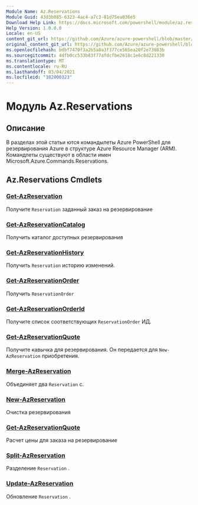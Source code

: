 ```yaml
---
Module Name: Az.Reservations
Module Guid: 43d3b085-6323-4ac4-a7c3-81d75ea036e5
Download Help Link: https://docs.microsoft.com/powershell/module/az.reservations
Help Version: 1.0.0.0
Locale: en-US
content_git_url: https://github.com/Azure/azure-powershell/blob/master/src/Reservations/Reservations/help/Az.Reservations.md
original_content_git_url: https://github.com/Azure/azure-powershell/blob/master/src/Reservations/Reservations/help/Az.Reservations.md
ms.openlocfilehash: bdbf7470f3a2b5a8a3f377ce565ea20f2e73083b
ms.sourcegitcommit: 4dfb0cc533b83f77afdcfbe2618c1e6c8d221330
ms.translationtype: MT
ms.contentlocale: ru-RU
ms.lasthandoff: 03/04/2021
ms.locfileid: "102000323"
---
```

# Модуль Az.Reservations
## Описание
В разделах этой статьи ются командылеты Azure PowerShell для резервирования Azure в структуре Azure Resource Manager (ARM). Командлеты существуют в области имен Microsoft.Azure.Commands.Reservations.

## Az.Reservations Cmdlets
### [Get-AzReservation](Get-AzReservation.md)
Получите `Reservation` заданный заказ на резервирование

### [Get-AzReservationCatalog](Get-AzReservationCatalog.md)
Получить каталог доступных резервирования

### [Get-AzReservationHistory](Get-AzReservationHistory.md)
Получить `Reservation` историю изменений.

### [Get-AzReservationOrder](Get-AzReservationOrder.md)
Получить `ReservationOrder`

### [Get-AzReservationOrderId](Get-AzReservationOrderId.md)
Получите список соответствующих `ReservationOrder` ИД.

### [Get-AzReservationQuote](Get-AzReservationQuote.md)
Получите кавычка для резервирования. Он передается для `New-AzReservation` приобретения.

### [Merge-AzReservation](Merge-AzReservation.md)
Объединяет два `Reservation` с.

### [New-AzReservation](New-AzReservation.md)
Очистка резервирования

### [Get-AzReservationQuote](Get-AzReservationQuote.md)
Расчет цены для заказа на резервирование

### [Split-AzReservation](Split-AzReservation.md)
Разделение `Reservation` .

### [Update-AzReservation](Update-AzReservation.md)
Обновление `Reservation` .


